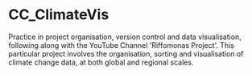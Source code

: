 # CC_ClimateVis
Practice in project organisation, version control and data visualisation, following along with the YouTube Channel 'Riffomonas Project'. This particular project involves the organisation, sorting and visualisation of climate change data, at both  global and regional scales.
